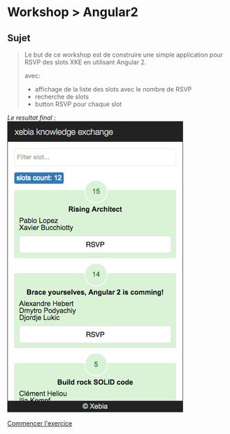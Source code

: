 # Workshop > Angular2

## Sujet

> Le but de ce workshop est de construire une simple application pour RSVP des slots XKE en utilisant Angular 2.
> 
> avec:
> - affichage de la liste des slots avec le nombre de RSVP 
> - recherche de slots
> - button RSVP pour chaque slot

*Le resultat final :*
![Final](img/final.png)

[Commencer l'exercice](getting-started.md)

